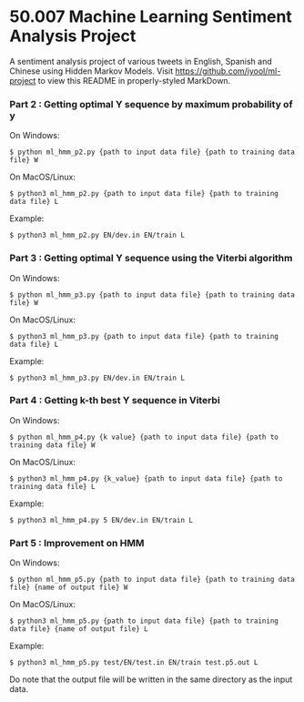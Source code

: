 # 50.007 Machine Learning Sentiment Analysis Project

A sentiment analysis project of various tweets in English, Spanish and Chinese using Hidden Markov Models.
Visit https://github.com/iyool/ml-project to view this README in properly-styled MarkDown.


### Part 2 : Getting optimal Y sequence by maximum probability of y

On Windows:
````
$ python ml_hmm_p2.py {path to input data file} {path to training data file} W
````
On MacOS/Linux:
````
$ python3 ml_hmm_p2.py {path to input data file} {path to training data file} L
````
Example:
````
$ python3 ml_hmm_p2.py EN/dev.in EN/train L
````


### Part 3 : Getting optimal Y sequence using the Viterbi algorithm

On Windows:
````
$ python ml_hmm_p3.py {path to input data file} {path to training data file} W
````
On MacOS/Linux:
````
$ python3 ml_hmm_p3.py {path to input data file} {path to training data file} L
````
Example:
````
$ python3 ml_hmm_p3.py EN/dev.in EN/train L
````


### Part 4 : Getting k-th best Y sequence in Viterbi

On Windows:
````
$ python ml_hmm_p4.py {k value} {path to input data file} {path to training data file} W
````
On MacOS/Linux:
````
$ python3 ml_hmm_p4.py {k_value} {path to input data file} {path to training data file} L
````
Example:
````
$ python3 ml_hmm_p4.py 5 EN/dev.in EN/train L
````


### Part 5 : Improvement on HMM

On Windows:
````
$ python ml_hmm_p5.py {path to input data file} {path to training data file} {name of output file} W
````
On MacOS/Linux:
````
$ python3 ml_hmm_p5.py {path to input data file} {path to training data file} {name of output file} L
````
Example:
````
$ python3 ml_hmm_p5.py test/EN/test.in EN/train test.p5.out L
````

Do note that the output file will be written in the same directory as the input data.

